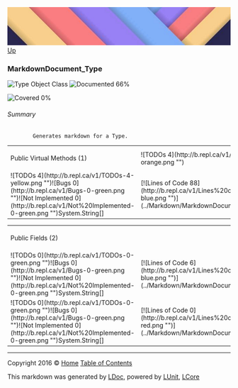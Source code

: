 ![](../Content/LDoc-banner-small.png "")
[Up](../LDoc.md)

### MarkdownDocument_Type

![Type Object Class](http://b.repl.ca/v1/Type-Object%20Class-blue.png "") ![Documented 66%](http://b.repl.ca/v1/Documented-66%25-yellowgreen.png "")

![Covered 0%](http://b.repl.ca/v1/Covered-0%25-red.png "")


###### Summary

            Generates markdown for a Type.
            

<table style="">
<tr><td>Public  Virtual Methods (1)</td>
<td>![TODOs 4](http://b.repl.ca/v1/TODOs-4-orange.png "")</td>
<td>![Total Lines of Code 88](http://b.repl.ca/v1/Total%20Lines%20of%20Code-88-blue.png "")</td>
<td>![Total Documented 0%](http://b.repl.ca/v1/Total%20Documented-0%25-red.png "")</td>
<td>![Total Coverage 0%](http://b.repl.ca/v1/Total%20Coverage-0%25-red.png "")</td></tr>
<tr><td>![TODOs 4](http://b.repl.ca/v1/TODOs-4-yellow.png "")![Bugs 0](http://b.repl.ca/v1/Bugs-0-green.png "")![Not Implemented 0](http://b.repl.ca/v1/Not%20Implemented-0-green.png "")System.String[]</td>
<td>[![Lines of Code 88](http://b.repl.ca/v1/Lines%20of%20Code-88-blue.png "")](../Markdown/MarkdownDocument_Type.cs#L43)</td>
<td>![Documented No](http://b.repl.ca/v1/Documented-No-red.png "")</td>
<td>![Covered No](http://b.repl.ca/v1/Covered-No-red.png "")</td>
</tr>
</table>


<table style="">
<tr><td>Public   Fields (2)</td>
<td></td>
<td>![Total Lines of Code 6](http://b.repl.ca/v1/Total%20Lines%20of%20Code-6-blue.png "")</td>
<td>![Total Documented 100%](http://b.repl.ca/v1/Total%20Documented-100%25-brightgreen.png "")</td>
<td>![Total Coverage 0%](http://b.repl.ca/v1/Total%20Coverage-0%25-red.png "")</td></tr>
<tr><td>![TODOs 0](http://b.repl.ca/v1/TODOs-0-green.png "")![Bugs 0](http://b.repl.ca/v1/Bugs-0-green.png "")![Not Implemented 0](http://b.repl.ca/v1/Not%20Implemented-0-green.png "")System.String[]</td>
<td>[![Lines of Code 6](http://b.repl.ca/v1/Lines%20of%20Code-6-blue.png "")](../Markdown/MarkdownDocument_Type.cs#L20)</td>
<td>![Documented Yes](http://b.repl.ca/v1/Documented-Yes-brightgreen.png "")</td>
<td>![Covered No](http://b.repl.ca/v1/Covered-No-red.png "")</td>
</tr>
<tr><td>![TODOs 0](http://b.repl.ca/v1/TODOs-0-green.png "")![Bugs 0](http://b.repl.ca/v1/Bugs-0-green.png "")![Not Implemented 0](http://b.repl.ca/v1/Not%20Implemented-0-green.png "")System.String[]</td>
<td>[![Lines of Code 0](http://b.repl.ca/v1/Lines%20of%20Code-0-red.png "")](../Markdown/MarkdownDocument_Type.cs#L25)</td>
<td>![Documented Yes](http://b.repl.ca/v1/Documented-Yes-brightgreen.png "")</td>
<td>![Covered No](http://b.repl.ca/v1/Covered-No-red.png "")</td>
</tr>
</table>




---

Copyright 2016 &copy; [Home](../../README.md) [Table of Contents](../../TableOfContents.md)

This markdown was generated by [LDoc](https://github.com/CodeSingularity/LDoc), powered by [LUnit](https://github.com/CodeSingularity/LUnit), [LCore](https://github.com/CodeSingularity/LCore)
